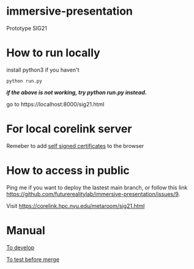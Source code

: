# immersive-presentation

Prototype SIG21

# How to run locally

install python3 if you haven't

`python run.py`

***if the above is not working, try python run.py instead.***

go to https://localhost:8000/sig21.html

# For local corelink server
Remeber to add [self signed certificates](/media/self_signed_certificates.jpg) to the browser 

# How to access in public

Ping me if you want to deploy the lastest main branch, or follow this link https://github.com/futurerealitylab/immersive-presentation/issues/9.

Visit https://corelink.hpc.nyu.edu/metaroom/sig21.html

# Manual
[To develop](https://github.com/snowymo/immersive-presentation/wiki)

[To test before merge](https://github.com/snowymo/immersive-presentation/wiki/Unit-Test)

